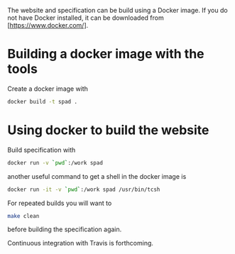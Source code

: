
The website and specification can be build using a Docker image. If you do not have Docker installed, it can be downloaded from [https://www.docker.com/].

# Building a docker image with the tools

Create a docker image with
```sh
docker build -t spad .
```

# Using docker to build the website

Build specification  with
```sh
docker run -v `pwd`:/work spad
```

another useful command to get a shell in the docker image is
```sh
docker run -it -v `pwd`:/work spad /usr/bin/tcsh
```
For repeated builds you will want to
```sh
make clean
```
before building the specification again.

Continuous integration with Travis is forthcoming.
